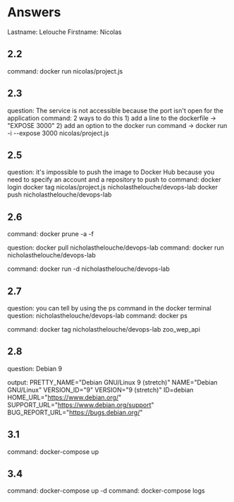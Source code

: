 # Answers

Lastname: Lelouche
Firstname: Nicolas

## 2.2
command: docker run nicolas/project.js

## 2.3
question: The service is not accessible because the port isn't open for the application
command: 2 ways to do this
		 1) add a line to the dockerfile -> "EXPOSE 3000"
		 2) add an option to the docker run command -> docker run -i --expose 3000 nicolas/project.js 
## 2.5
question: it's impossible to push the image to Docker Hub because you need to specify an account and a repository to push to
command: docker login
		 docker tag nicolas/project.js nicholasthelouche/devops-lab
		 docker push nicholasthelouche/devops-lab

## 2.6
command: docker prune -a -f

question: docker pull nicholasthelouche/devops-lab
command:  docker run nicholasthelouche/devops-lab

command: docker run -d nicholasthelouche/devops-lab

## 2.7
question: you can tell by using the ps command in the docker terminal
question: nicholasthelouche/devops-lab
command: docker ps

command: docker tag nicholasthelouche/devops-lab zoo_wep_api

## 2.8
question: Debian 9

output:
PRETTY_NAME="Debian GNU/Linux 9 (stretch)"
NAME="Debian GNU/Linux"
VERSION_ID="9"
VERSION="9 (stretch)"
ID=debian
HOME_URL="https://www.debian.org/"
SUPPORT_URL="https://www.debian.org/support"
BUG_REPORT_URL="https://bugs.debian.org/"

## 3.1
command: docker-compose up

## 3.4
command: docker-compose up -d
command: docker-compose logs
